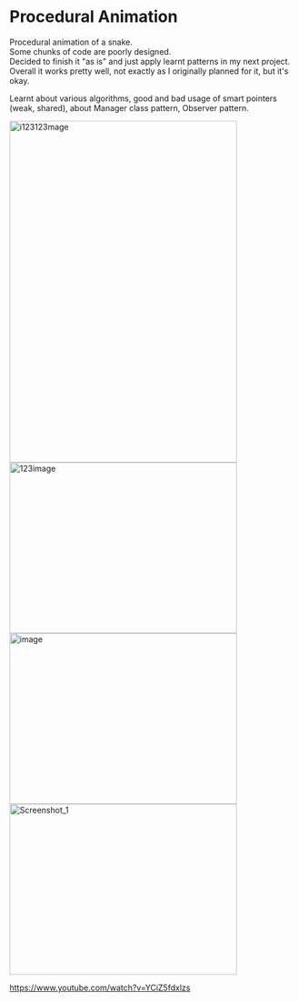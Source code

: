 # Procedural Animation
Procedural animation of a snake.  
Some chunks of code are poorly designed.   
Decided to finish it "as is" and just apply learnt patterns in my next project.  
Overall it works pretty well, not exactly as I originally planned for it, but it's okay.  

Learnt about various algorithms, good and bad usage of smart pointers (weak, shared), about Manager class pattern, Observer pattern.

<img width="400" height="600" alt="i123123mage" src="https://github.com/user-attachments/assets/66478832-d1ef-459b-9eb1-457944764891" />  

<img width="400" height="300" alt="123image" src="https://github.com/user-attachments/assets/7f43a135-f1db-4e34-a458-69052e8b0669" />    

<img width="400" height="300" alt="image" src="https://github.com/user-attachments/assets/13caa2e5-4dbc-41e2-8a79-4a3345d6fbb4" />    

<img width="400" height="300" alt="Screenshot_1" src="https://github.com/user-attachments/assets/fa71ceda-7ff2-4abf-9486-deb477e65999" />


https://www.youtube.com/watch?v=YCiZ5fdxlzs
